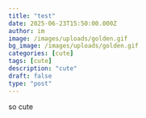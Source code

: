 ```yaml
---
title: "test"
date: 2025-06-23T15:50:00.000Z
author: im
image: /images/uploads/golden.gif
bg_image: /images/uploads/golden.gif
categories: [cute]
tags: [cute]
description: "cute"
draft: false
type: "post"
---
```

so cute
